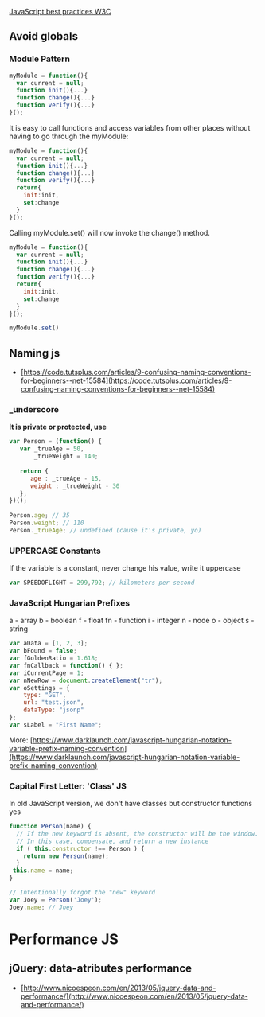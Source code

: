 [JavaScript best practices W3C](https://www.w3.org/wiki/JavaScript_best_practices)
## Avoid globals
### Module Pattern

```javascript
myModule = function(){
  var current = null;
  function init(){...}
  function change(){...}
  function verify(){...}
}();
```
It is easy to call functions and access variables from other places without having to go through the myModule:

```javascript
myModule = function(){
  var current = null;
  function init(){...}
  function change(){...}
  function verify(){...}
  return{
    init:init,
    set:change
  }
}();
```

Calling myModule.set() will now invoke the change() method.

```javascript
myModule = function(){
  var current = null;
  function init(){...}
  function change(){...}
  function verify(){...}
  return{
    init:init,
    set:change
  }
}();

myModule.set()
```

## Naming js
- [https://code.tutsplus.com/articles/9-confusing-naming-conventions-for-beginners--net-15584](https://code.tutsplus.com/articles/9-confusing-naming-conventions-for-beginners--net-15584)

### _underscore 
__It is private or protected, use__

```javascript
var Person = (function() {
   var _trueAge = 50,
       _trueWeight = 140;
 
   return {
      age : _trueAge - 15,
      weight : _trueWeight - 30
   };  
})();
 
Person.age; // 35
Person.weight; // 110
Person._trueAge; // undefined (cause it's private, yo)
```

### UPPERCASE Constants
If the variable is a constant, never change his value, write it uppercase
```javascript
var SPEEDOFLIGHT = 299,792; // kilometers per second
```

### JavaScript Hungarian Prefixes

a - array
b - boolean
f - float
fn - function
i - integer
n - node
o - object
s - string

```javascript
var aData = [1, 2, 3];
var bFound = false;
var fGoldenRatio = 1.618;
var fnCallback = function() { };
var iCurrentPage = 1;
var nNewRow = document.createElement("tr");
var oSettings = {
    type: "GET",
    url: "test.json",
    dataType: "jsonp"
};
var sLabel = "First Name";
```

More: [https://www.darklaunch.com/javascript-hungarian-notation-variable-prefix-naming-convention](https://www.darklaunch.com/javascript-hungarian-notation-variable-prefix-naming-convention)


### Capital First Letter: 'Class' JS
In old JavaScript version, we don't have classes but constructor functions yes

```javascript
function Person(name) {
  // If the new keyword is absent, the constructor will be the window.
  // In this case, compensate, and return a new instance
  if ( this.constructor !== Person ) {
    return new Person(name);
  }
 this.name = name;
}

// Intentionally forgot the "new" keyword 
var Joey = Person('Joey');
Joey.name; // Joey
```

# Performance JS

## jQuery: data-atributes performance
- [http://www.nicoespeon.com/en/2013/05/jquery-data-and-performance/](http://www.nicoespeon.com/en/2013/05/jquery-data-and-performance/)



